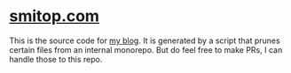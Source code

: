 # [smitop.com](https://smitop.com)

This is the source code for [my blog](https://smitop.com). It is generated by a script that prunes certain files from an internal monorepo. But do feel free to make PRs, I can handle those to this repo.

